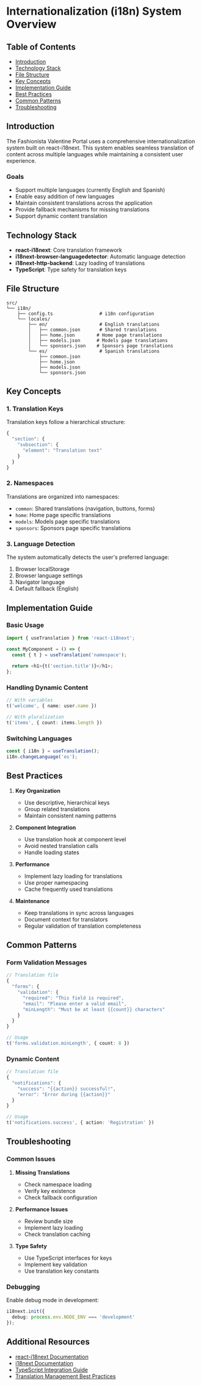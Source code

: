 # Internationalization (i18n) System Overview

## Table of Contents
- [Introduction](#introduction)
- [Technology Stack](#technology-stack)
- [File Structure](#file-structure)
- [Key Concepts](#key-concepts)
- [Implementation Guide](#implementation-guide)
- [Best Practices](#best-practices)
- [Common Patterns](#common-patterns)
- [Troubleshooting](#troubleshooting)

## Introduction

The Fashionista Valentine Portal uses a comprehensive internationalization system built on react-i18next. This system enables seamless translation of content across multiple languages while maintaining a consistent user experience.

### Goals
- Support multiple languages (currently English and Spanish)
- Enable easy addition of new languages
- Maintain consistent translations across the application
- Provide fallback mechanisms for missing translations
- Support dynamic content translation

## Technology Stack

- **react-i18next**: Core translation framework
- **i18next-browser-languagedetector**: Automatic language detection
- **i18next-http-backend**: Lazy loading of translations
- **TypeScript**: Type safety for translation keys

## File Structure

```
src/
└── i18n/
    ├── config.ts                 # i18n configuration
    └── locales/
        ├── en/                   # English translations
        │   ├── common.json       # Shared translations
        │   ├── home.json        # Home page translations
        │   ├── models.json      # Models page translations
        │   └── sponsors.json    # Sponsors page translations
        └── es/                   # Spanish translations
            ├── common.json
            ├── home.json
            ├── models.json
            └── sponsors.json
```

## Key Concepts

### 1. Translation Keys
Translation keys follow a hierarchical structure:
```typescript
{
  "section": {
    "subsection": {
      "element": "Translation text"
    }
  }
}
```

### 2. Namespaces
Translations are organized into namespaces:
- `common`: Shared translations (navigation, buttons, forms)
- `home`: Home page specific translations
- `models`: Models page specific translations
- `sponsors`: Sponsors page specific translations

### 3. Language Detection
The system automatically detects the user's preferred language:
1. Browser localStorage
2. Browser language settings
3. Navigator language
4. Default fallback (English)

## Implementation Guide

### Basic Usage
```typescript
import { useTranslation } from 'react-i18next';

const MyComponent = () => {
  const { t } = useTranslation('namespace');
  
  return <h1>{t('section.title')}</h1>;
};
```

### Handling Dynamic Content
```typescript
// With variables
t('welcome', { name: user.name })

// With pluralization
t('items', { count: items.length })
```

### Switching Languages
```typescript
const { i18n } = useTranslation();
i18n.changeLanguage('es');
```

## Best Practices

1. **Key Organization**
   - Use descriptive, hierarchical keys
   - Group related translations
   - Maintain consistent naming patterns

2. **Component Integration**
   - Use translation hook at component level
   - Avoid nested translation calls
   - Handle loading states

3. **Performance**
   - Implement lazy loading for translations
   - Use proper namespacing
   - Cache frequently used translations

4. **Maintenance**
   - Keep translations in sync across languages
   - Document context for translators
   - Regular validation of translation completeness

## Common Patterns

### Form Validation Messages
```typescript
// Translation file
{
  "forms": {
    "validation": {
      "required": "This field is required",
      "email": "Please enter a valid email",
      "minLength": "Must be at least {{count}} characters"
    }
  }
}

// Usage
t('forms.validation.minLength', { count: 8 })
```

### Dynamic Content
```typescript
// Translation file
{
  "notifications": {
    "success": "{{action}} successful!",
    "error": "Error during {{action}}"
  }
}

// Usage
t('notifications.success', { action: 'Registration' })
```

## Troubleshooting

### Common Issues

1. **Missing Translations**
   - Check namespace loading
   - Verify key existence
   - Check fallback configuration

2. **Performance Issues**
   - Review bundle size
   - Implement lazy loading
   - Check translation caching

3. **Type Safety**
   - Use TypeScript interfaces for keys
   - Implement key validation
   - Use translation key constants

### Debugging

Enable debug mode in development:
```typescript
i18next.init({
  debug: process.env.NODE_ENV === 'development'
});
```

## Additional Resources

- [react-i18next Documentation](https://react.i18next.com/)
- [i18next Documentation](https://www.i18next.com/)
- [TypeScript Integration Guide](https://react.i18next.com/guides/typescript)
- [Translation Management Best Practices](https://phrase.com/blog/posts/translation-management-best-practices/) 
